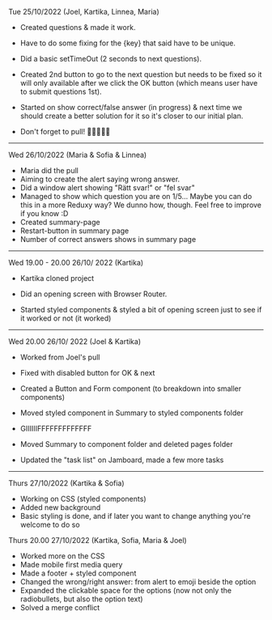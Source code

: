 Tue 25/10/2022 (Joel, Kartika, Linnea, Maria)

- Created questions & made it work.
- Have to do some fixing for the {key} that said have to be unique.
- Did a basic setTimeOut (2 seconds to next questions).
- Created 2nd button to go to the next question but needs to be fixed so it will only available after we click the OK button (which means user have to submit questions 1st).
- Started on show correct/false answer (in progress) & next time we should create a better solution for it so it's closer to our initial plan.

- Don't forget to pull! 🌷🌼🌸🌹🌺

---

Wed 26/10/2022 (Maria & Sofia & Linnea)

- Maria did the pull
- Aiming to create the alert saying wrong answer.
- Did a window alert showing "Rätt svar!" or "fel svar"
- Managed to show which question you are on 1/5... Maybe you can do this in a more Reduxy way? We dunno how, though. Feel free to improve if you know :D
- Created summary-page
- Restart-button in summary page
- Number of correct answers shows in summary page

---

Wed 19.00 - 20.00 26/10/ 2022 (Kartika)

- Kartika cloned project
- Did an opening screen with Browser Router.

- Started styled components & styled a bit of opening screen just to see if it worked or not (it worked)

---

Wed 20.00 26/10/ 2022 (Joel & Kartika)

- Worked from Joel's pull
- Fixed with disabled button for OK & next
- Created a Button and Form component (to breakdown into smaller components)
- Moved styled component in Summary to styled components folder
- GIIIIIIFFFFFFFFFFFFF

- Moved Summary to component folder and deleted pages folder
- Updated the "task list" on Jamboard, made a few more tasks

---

Thurs 27/10/2022 (Kartika & Sofia)

- Working on CSS (styled components)
- Added new background
- Basic styling is done, and if later you want to change anything you're welcome to do so

Thurs 20.00 27/10/2022 (Kartika, Sofia, Maria & Joel)

- Worked more on the CSS
- Made mobile first media query
- Made a footer + styled component
- Changed the wrong/right answer: from alert to emoji beside the option
- Expanded the clickable space for the options (now not only the radiobullets, but also the option text)
- Solved a merge conflict
